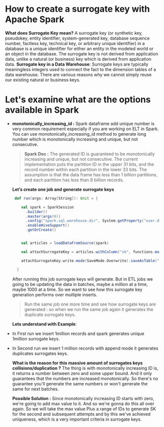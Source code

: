 # How to create a surrogate key with Apache Spark

 **What does  Surrogate Key  mean?**
 A surrogate key (or synthetic key, pseudokey, entity identifier, system-generated key, database sequence number, factless key, technical key, or arbitrary unique identifier) in a database is a unique identifier for either an entity in the modeled world or an object in the database. The surrogate key is not derived from application data, unlike a natural (or business) key which is derived from application data.
 **Surrogate key in a Data Warehouse**: Surrogate keys are typically meaningless integers used to connect the fact to the dimension tables of a data warehouse. There are various reasons why we cannot simply reuse our existing natural or business keys.

# Let's examine what are the options available in Spark

 - **monotonically_increasing_id :** Spark dataframe add unique number is very common requirement especially if you are working on ELT in Spark. You can use monotonically_increasing_id method to generate long number which is monotonically increasing and unique, but not consecutive.
 
 

	>  **Spark Doc :** The generated ID is guaranteed to be monotonically increasing and unique, but not consecutive. The current implementation puts the partition ID in the upper 31 bits, and the record number within each partition in the lower 33 bits. The assumption is that the data frame has less than 1 billion partitions, and each partition has less than 8 billion records.
	
	
	
	**Let’s create one job and generate surrogate keys**
	
	```scala
	 def run(args: Array[String]): Unit = {

	    val spark = SparkSession
	      .builder()
	      .master(args(0))
	      .config("spark.sql.warehouse.dir", System.getProperty("user.dir") + "/spark-warehouse")
	      .enableHiveSupport()
	      .getOrCreate()


	    val articles = loadDataFromSource(spark)

	    val attachSurrogateKey = articles.withColumn("sk", functions.monotonically_increasing_id())

	    attachSurrogateKey.write.mode(SaveMode.Overwrite).saveAsTable("articles_tbl")

	  }

	```
	After running this job surrogate keys will generate. But in ETL jobs we going to be updating the data in batches, maybe a million at a time, maybe 1000 at a time. So we want to see how this surrogate key generation performs over multiple inserts.

	> Run the same job one more time and see how surrogate keys are generated : so when we run the same job again it generates the duplicate surrogate keys.

	**Lets understand with Example**: 
	

 - In First run we insert 1million records and spark generates unique 1million surrogate keys.
 - In Second run we insert 1 million records with append mode it generates duplicates surrogates keys.
 
	**What is the reason for this massive amount of surrogates keys collisions/duplication ?**
	The thing is with monotonically increasing ID is, it returns a number between zero and some upper bound. And it only guarantees that the numbers are increased monotonically. So there's no guarantee you'll generate the same numbers or won't generate the same for next batches.

	**Possible Solution :** Since monotonically increasing ID starts with zero, we're going to add max value to it. And so we're gonna do this all over again. So we will take the max value Plus a range of IDs to generate SK for the second and subsequent attempts and by this we've achieved uniqueness, which is a very important criteria in surrogate keys.
	
 
 
 
<!--stackedit_data:
eyJoaXN0b3J5IjpbMTk2MDg0MTY2MSwxNzc3NTA3OTI0LDI2Nz
EzNjM5LDE5MzcwNTU4OTYsMzUxMjM2NDQ0LC0xMjc5MDMwMDY5
LDM2MzA0OTI5NSwtMjEyMjQ1ODEwMiwtOTA5Nzc0MzEwLDExND
c2NTQ4MywtNTU4OTA4MDc3LC0xMDQ4NDc1OTQ1LC0yMDg4NzQ2
NjEyLC00NTI4MDIwNDQsNjM3MjE4Mzg3LDEzNzA3MDMyNDUsMT
A3NzI2MjI1OSwyNTY2MjA4NDQsMTA5NjE1MjY5LC0zOTc3Mzc5
MzVdfQ==
-->